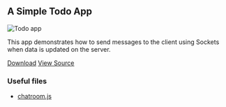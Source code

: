 <!--{
  title: 'Chatroom',
  tags: ['example', 'collection', 'dpd.js', 'realtime']
}-->

## A Simple Todo App

![Todo app](/examples/images/chat-room.png)

This app demonstrates how to send messages to the client using Sockets when data is updated on the server.

<a href="https://github.com/downloads/deployd/examples/chatroom.zip" class="btn btn-primary">Download</a> <a href="https://github.com/deployd/examples/tree/master/collection/chatroom" class="btn">View Source</a>

### Useful files

- [chatroom.js](https://github.com/deployd/examples/blob/master/collection/chatroom/public/js/chatroom.js)